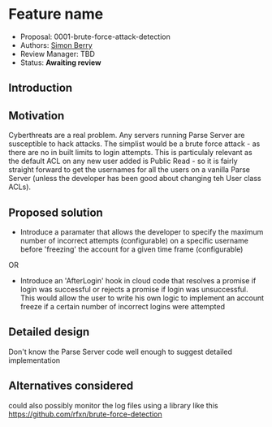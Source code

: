 # Feature name

* Proposal: 0001-brute-force-attack-detection
* Authors: [Simon Berry](https://github.com/simonaberry)
* Review Manager: TBD
* Status: **Awaiting review**

## Introduction
## Motivation

Cyberthreats are a real problem. Any servers running Parse Server are susceptible to hack attacks. The simplist would be a brute force attack - as there are no in built limits to login attempts. This is particulaly relevant as the default ACL on any new user added is Public Read - so it is fairly straight forward to get the usernames for all the users on a vanilla Parse Server (unless the developer has been good about changing teh User class ACLs). 

## Proposed solution

* Introduce a paramater that allows the developer to specify the maximum number of incorrect attempts (configurable) on a specific username before 'freezing' the account for a given time frame  (configurable)

OR

* Introduce an 'AfterLogin' hook in cloud code that resolves a promise if login was successful or rejects a promise if login was unsuccessful. This would allow the user to write his own logic to implement an account freeze if a certain number of incorrect logins were attempted

## Detailed design

Don't know the Parse Server code well enough to suggest detailed implementation

## Alternatives considered

could also possibly monitor the log files using a library like this https://github.com/rfxn/brute-force-detection


